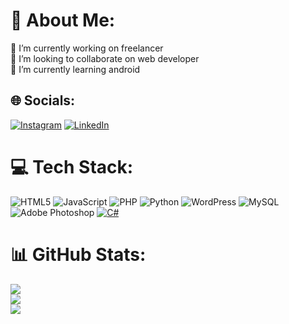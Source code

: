 # 💫 About Me:
🔭 I’m currently working on freelancer<br>👯 I’m looking to collaborate on  web developer<br>🌱 I’m currently learning android


## 🌐 Socials:
[![Instagram](https://img.shields.io/badge/Instagram-%23E4405F.svg?logo=Instagram&logoColor=white)](https://instagram.com/poemse) [![LinkedIn](https://img.shields.io/badge/LinkedIn-%230077B5.svg?logo=linkedin&logoColor=white)](https://linkedin.com/in/poemse) 

# 💻 Tech Stack:
![HTML5](https://img.shields.io/badge/html5-%23E34F26.svg?style=for-the-badge&logo=html5&logoColor=white) ![JavaScript](https://img.shields.io/badge/javascript-%23323330.svg?style=for-the-badge&logo=javascript&logoColor=%23F7DF1E) ![PHP](https://img.shields.io/badge/php-%23777BB4.svg?style=for-the-badge&logo=php&logoColor=white) ![Python](https://img.shields.io/badge/python-3670A0?style=for-the-badge&logo=python&logoColor=ffdd54) ![WordPress](https://img.shields.io/badge/WordPress-%23117AC9.svg?style=for-the-badge&logo=WordPress&logoColor=white) ![MySQL](https://img.shields.io/badge/mysql-4479A1.svg?style=for-the-badge&logo=mysql&logoColor=white) ![Adobe Photoshop](https://img.shields.io/badge/adobe%20photoshop-%2331A8FF.svg?style=for-the-badge&logo=adobe%20photoshop&logoColor=white) [![C#](https://visitcount.itsvg.in/api?id=poemse&icon=0&color=0)](https://visitcount.itsvg.in)
# 📊 GitHub Stats:
![](https://github-readme-stats.vercel.app/api?username=poemse&theme=dark&hide_border=false&include_all_commits=true&count_private=false)<br/>
![](https://github-readme-streak-stats.herokuapp.com/?user=poemse&theme=dark&hide_border=false)<br/>
![](https://github-readme-stats.vercel.app/api/top-langs/?username=poemse&theme=dark&hide_border=false&include_all_commits=true&count_private=false&layout=compact)



<!-- Proudly created with GPRM ( https://gprm.itsvg.in ) -->
